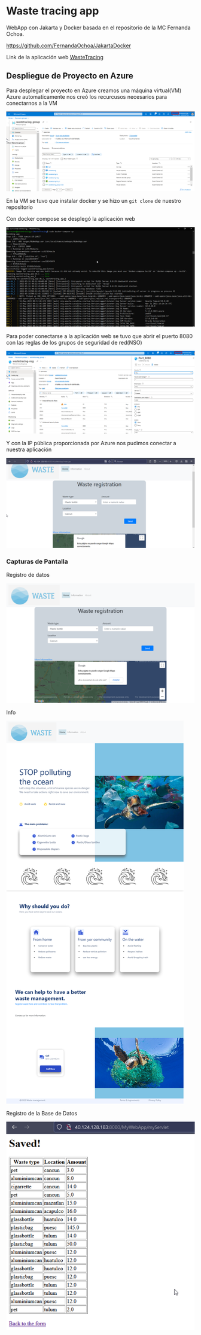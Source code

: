 # Waste tracing app

WebApp con Jakarta y Docker basada en el repositorio de la MC Fernanda Ochoa.

https://github.com/FernandaOchoa/JakartaDocker

Link de la aplicación web [WasteTracing](http://40.124.128.183:8080/MyWebApp/)

<h2>Despliegue de Proyecto en Azure</h2>

Para desplegar el proyecto en Azure creamos una máquina virtual(VM)
<br>
Azure automaticamente nos creó los recurcusos necesarios para conectarnos a la VM

![imagen](./azure/azure.png)

En la VM se tuvo que instalar docker y se hizo un ``` git clone ``` de nuestro repositorio

Con docker compose se desplegó la aplicación web

![imagen](./azure/docker%20azure.png)

Para poder conectarse a la aplicación web se tuvo que abrir el puerto 8080 con las reglas de los grupos de seguridad de red(NSO)

![imagen](./azure/puertos.png)

Y con la IP pública proporcionada por Azure nos pudimos conectar a nuestra aplicación

![imagen](./azure/pagina.png)


<h3> Capturas de Pantalla </h3>

Registro de datos

![imagen](./azure/despligue.png)

Info 

![imagen](./azure/despliegueinfo.png)

Registro de la Base de Datos

![imagen](./azure/basededatos.png)